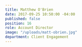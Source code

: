 ```yaml
---
title: Matthew O'Brien
date: 2017-09-25 10:50:00 -04:00
published: false
position: 16
role: Account Director
image: "/uploads/matt-obrien.jpg"
department: Client Engagement
---
```


